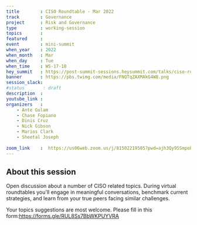 ```yaml
---
title        : CISO Roundtable - Mar 2022
track        : Governance
project      : Risk and Governance
type         : working-session
topics       :
featured     :
event        : mini-summit
when_year    : 2022
when_month   : Mar
when_day     : Tue
when_time    : WS-17-18
hey_summit   : https://post-summit-sessions.heysummit.com/talks/ciso-roundtable/
banner       : https://pbs.twimg.com/media/FNQTqZAXMAkG4W8.png
session_slack:
#status       : draft
description  :
youtube_link :
organizers   :
    - Ante Gulam
    - Chase Fopiano
    - Dinis Cruz        
    - Nick Gibson
    - Marios Clark
    - Sheetal Joseph
 
zoom_link    :  https://us06web.zoom.us/j/81502219505?pwd=ajh3Qy95SmpobXErbE9YRjExSitsZz09
---
```


## About this session

Open discussion about a number of CISO related topics. During virtual roundtables you'll engage in meaningful conversations, benchmark current strategies, and learn from your true peers facing similar challenges. 

Your topics suggestions are most welcome. Please fill in this form:https://forms.gle/RUL8Ss7BbWKPUYVRA
